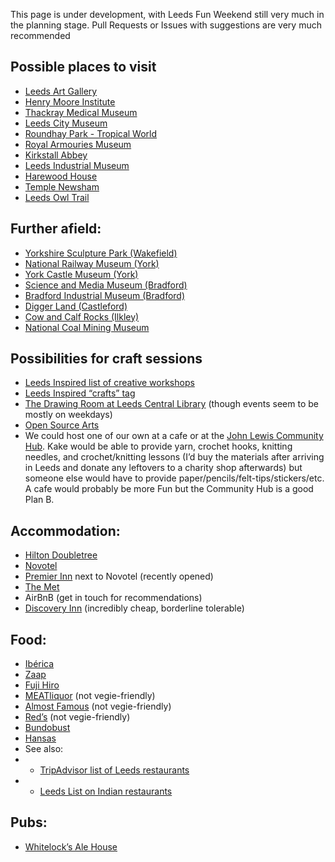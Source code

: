 This page is under development, with Leeds Fun Weekend still very much in the planning stage.  Pull Requests or Issues with suggestions are very much recommended

## Possible places to visit

* [Leeds Art Gallery](http://www.leeds.gov.uk/museumsandgalleries/Pages/Leeds-Art-Gallery.aspx)
* [Henry Moore Institute](https://www.henry-moore.org/visit/henry-moore-institute)
* [Thackray Medical Museum](http://www.thackraymedicalmuseum.co.uk/)
* [Leeds City Museum](http://www.leeds.gov.uk/museumsandgalleries/Pages/Leeds-City-Museum.aspx)
* [Roundhay Park - Tropical World](http://www.roundhaypark.org.uk/tropical-world-leeds/)
* [Royal Armouries Museum](https://royalarmouries.org/visit-us/leeds)
* [Kirkstall Abbey](http://www.leeds.gov.uk/museumsandgalleries/Pages/Kirkstall-Abbey.aspx)
* [Leeds Industrial Museum](http://www.leeds.gov.uk/museumsandgalleries/Pages/armleymills.aspx)
* [Harewood House](http://harewood.org/)
* [Temple Newsham](http://www.leeds.gov.uk/museumsandgalleries/Pages/Temple-Newsam.aspx)
* [Leeds Owl Trail](http://www.leedsowltrail.com/)

## Further afield:

* [Yorkshire Sculpture Park (Wakefield)](https://ysp.org.uk/)
* [National Railway Museum (York)](http://www.nrm.org.uk/)
* [York Castle Museum (York)](https://www.yorkcastlemuseum.org.uk/)
* [Science and Media Museum (Bradford)](https://www.scienceandmediamuseum.org.uk/)
* [Bradford Industrial Museum (Bradford)](http://www.bradfordmuseums.org/venues/bradford-industrial-museum)
* [Digger Land (Castleford)](https://www.diggerland.com/)
* [Cow and Calf Rocks (Ilkley)](https://www.visitbradford.com/thedms.aspx?dms=3&venue=2182686)
* [National Coal Mining Museum](https://www.ncm.org.uk/)

## Possibilities for craft sessions

* [Leeds Inspired list of creative workshops](https://www.leedsinspired.co.uk/creative-workshops-Leeds)
* [Leeds Inspired “crafts” tag](https://www.leedsinspired.co.uk/search?p=&wn=0&wt=3&ac=&df=&dt=&pg=&pp=2)
* [The Drawing Room at Leeds Central Library](https://www.leeds.gov.uk/leisure/libraries/music-and-art) (though events seem to be mostly on weekdays)
* [Open Source Arts](http://opensourcearts.co.uk/)
* We could host one of our own at a cafe or at the [John Lewis Community Hub](https://www.through-the-maze.org.uk/john-lewis-community-room-leeds/).  Kake would be able to provide yarn, crochet hooks, knitting needles, and crochet/knitting lessons (I’d buy the materials after arriving in Leeds and donate any leftovers to a charity shop afterwards) but someone else would have to provide paper/pencils/felt-tips/stickers/etc.  A cafe would probably be more Fun but the Community Hub is a good Plan B.

## Accommodation:

* [Hilton Doubletree](https://doubletree3.hilton.com/en/hotels/united-kingdom/doubletree-by-hilton-hotel-leeds-city-centre-LBACCDI/index.html)
* [Novotel](https://www.accorhotels.com/gb/hotel-3270-novotel-leeds-centre/index.shtml)
* [Premier Inn](https://www.premierinn.com/gb/en/hotels/england/west-yorkshire/leeds/leeds-city-centre-whitehall-road.html) next to Novotel (recently opened)
* [The Met](https://www.ihg.com/spnd/hotels/gb/en/leeds/leeks/hoteldetail)
* AirBnB (get in touch for recommendations)
* [Discovery Inn](https://discovery-inn-leeds.co.uk/) (incredibly cheap, borderline tolerable)

## Food:

* [Ibérica](https://www.ibericarestaurants.com/restaurants/iberica-leeds/)
* [Zaap](https://zaapthai.co.uk/locations/leeds/)
* [Fuji Hiro](https://merrioncentre.co.uk/units/fuji-hiro)
* [MEATliquor](https://meatliquor.com/restaurant/meatliquor-leeds/) (not vegie-friendly)
* [Almost Famous](http://www.almostfamousburgers.com/leeds.html) (not vegie-friendly)
* [Red’s](https://truebarbecue.com/leeds/) (not vegie-friendly)
* [Bundobust](http://bundobust.com/leeds/)
* [Hansas](http://hansasrestaurant.com/)
* See also:
* * [TripAdvisor list of Leeds restaurants](https://www.tripadvisor.co.uk/Restaurants-g186411-Leeds_West_Yorkshire_England.html])
* * [Leeds List on Indian restaurants](https://leeds-list.com/food-and-drink/feast-on-curries-pakoras-and-bhajis-at-the-finest-indian-restaurants-in-leeds/)

## Pubs:

* [Whitelock’s Ale House](http://www.whitelocksleeds.com/)

